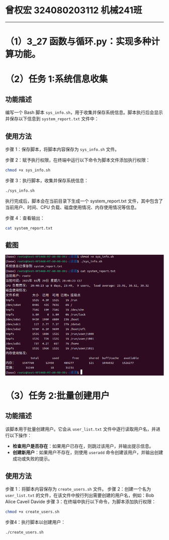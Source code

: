 # 曾权宏 324080203112 机械241班
-----------------------------------------
# （1）3_27 函数与循环.py：实现多种计算功能。
# （2）任务 1:系统信息收集
## 功能描述
编写一个 Bash 脚本 `sys_info.sh`，用于收集并保存系统信息。脚本执行后会显示并保存以下信息到 `system_report.txt` 文件中：
## 使用方法

步骤 1：保存脚本，将脚本内容保存为 `sys_info.sh` 文件。

步骤 2：赋予执行权限，在终端中运行以下命令为脚本文件添加执行权限：

```bash
chmod +x sys_info.sh
```

步骤 3：执行脚本，收集并保存系统信息：
```bash
./sys_info.sh
```
执行完成后，脚本会在当前目录下生成一个 system_report.txt 文件，其中包含了当前用户、时间、CPU 负载、磁盘使用情况、内存使用情况等信息。

步骤 4：查看输出：
```bash
cat system_report.txt
```
## 截图
![task1](images/task1.png)


# （3）任务 2:批量创建用户
## 功能描述

该脚本用于批量创建用户。它会从 `user_list.txt` 文件中逐行读取用户名，并进行以下操作：
- **检查用户是否存在**：如果用户已存在，则跳过该用户，并输出提示信息。
- **创建新用户**：如果用户不存在，则使用 `useradd` 命令创建该用户，并输出创建成功或失败的提示。

## 使用方法

步骤 1：将脚本内容保存为 `create_users.sh` 文件。
步骤 2：创建一个名为 `user_list.txt` 的文件，在该文件中按行列出需要创建的用户名，例如：Bob Alice Caveil Davide
步骤 3：在终端中执行以下命令，为脚本添加执行权限：
```bash
chmod +x create_users.sh
```
步骤4：执行脚本以创建用户：
```bash
./create_users.sh
```

